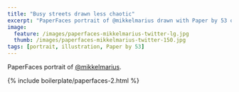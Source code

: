 ```yaml
---
title: "Busy streets drawn less chaotic"
excerpt: "PaperFaces portrait of @mikkelmarius drawn with Paper by 53 on an iPad."
image: 
  feature: /images/paperfaces-mikkelmarius-twitter-lg.jpg
  thumb: /images/paperfaces-mikkelmarius-twitter-150.jpg
tags: [portrait, illustration, Paper by 53]
---
```


PaperFaces portrait of [@mikkelmarius](http://twitter.com/mikkelmarius).

{% include boilerplate/paperfaces-2.html %}